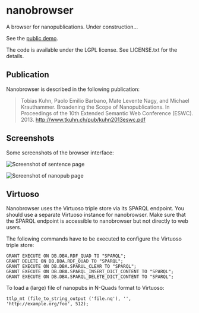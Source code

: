 nanobrowser
===========

A browser for nanopublications. Under construction...

See the [public demo](http://nanobrowser.inn.ac/).

The code is available under the LGPL license. See LICENSE.txt for the details.


Publication
-----------

Nanobrowser is described in the following publication:

> Tobias Kuhn, Paolo Emilio Barbano, Mate Levente Nagy, and Michael
> Krauthammer. Broadening the Scope of Nanopublications. In Proceedings of the
> 10th Extended Semantic Web Conference (ESWC). 2013.
> http://www.tkuhn.ch/pub/kuhn2013eswc.pdf


Screenshots
-----------

Some screenshots of the browser interface:

![Screenshot of sentence page](screenshot1.png)

![Screenshot of nanopub page](screenshot2.png)


Virtuoso
--------

Nanobrowser uses the Virtuoso triple store via its SPARQL endpoint. You should
use a separate Virtuoso instance for nanobrowser. Make sure that the SPARQL
endpoint is accessible to nanobrowser but not directly to web users.

The following commands have to be executed to configure the Virtuoso triple
store:

    GRANT EXECUTE ON DB.DBA.RDF_QUAD TO "SPARQL";
    GRANT DELETE ON DB.DBA.RDF_QUAD TO "SPARQL";
    GRANT EXECUTE ON DB.DBA.SPARUL_CLEAR TO "SPARQL";
    GRANT EXECUTE ON DB.DBA.SPARQL_INSERT_DICT_CONTENT TO "SPARQL";
    GRANT EXECUTE ON DB.DBA.SPARQL_DELETE_DICT_CONTENT TO "SPARQL";

To load a (large) file of nanopubs in N-Quads format to Virtuoso:

    ttlp_mt (file_to_string_output ('file.nq'), '', 'http://example.org/foo', 512);
